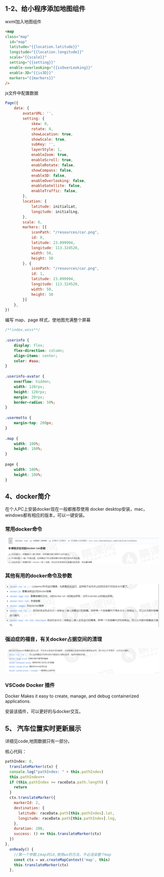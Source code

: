 ## 1-2、给小程序添加地图组件

wxml加入地图组件

```html
<map
class="map"
  id="map"
  latitude="{{location.latitude}}"
  longitude="{{location.longitude}}"
  scale="{{scale}}"
  setting="{{setting}}"
  enable-overlooking="{{isOverLooking}}"
  enable-3D="{{is3D}}"
  markers="{{markers}}" 
/>
```

js文件中配置数据

```js
Page({
    data: {
        avatarURL: '',
        setting: {
            skew: 0,
            rotate: 0,
            showLocation: true,
            showScale: true,
            subKey: '',
            layerStyle: 1,
            enableZoom: true,
            enableScroll: true,
            enableRotate: false,
            showCompass: false,
            enable3D: false,
            enableOverlooking: false,
            enableSatellite: false,
            enableTraffic: false,
        },
        location: {
            latitude: initialLat,
            longitude: initialLng,
        },
        scale: 6,
        markers: [{
            iconPath: "/resources/car.png",
            id: 0,
            latitude: 23.099994,
            longitude: 113.324520,
            width: 50,
            height: 50
        }, {
            iconPath: "/resources/car.png",
            id: 1,
            latitude: 23.099994,
            longitude: 113.324520,
            width: 50,
            height: 50
        }]
    },
})
```

编写 map、page  样式，使地图充满整个屏幕

```css
/**index.wxss**/

.userinfo {
    display: flex;
    flex-direction: column;
    align-items: center;
    color: #aaa;
}

.userinfo-avatar {
    overflow: hidden;
    width: 128rpx;
    height: 128rpx;
    margin: 20rpx;
    border-radius: 50%;
}

.usermotto {
    margin-top: 200px;
}

.map {
    width: 100%;
    height: 100%;
}

page {
    width: 100%;
    height: 100%;
}
```

## 4、docker简介

在个人PC上安装docker现在一般都推荐使用 docker desktop安装，mac，windows都有相应的版本，可以一键安装。

### 常用docker命令

![1](img/1.png)



### 其他有用的docker命令及参数

![2](img/2.png)

### 强迫症的福音，有关docker占据空间的清理

![3](img/3.png)

### VSCode Docker 插件

Docker  Makes it easy to create, manage, and debug containerized applications.

安装该插件，可以更好的与docker交互。



## 5、 汽车位置实时更新展示

详细见code,地图数据只有一部分。

核心代码：

```js
pathIndex: 0,
  translateMarker(ctx) {
  console.log("pathIndex: " + this.pathIndex)
  this.pathIndex++
  if (this.pathIndex >= raceData.path.length) {
    return
  }
  ctx.translateMarker({
    markerId: 2,
    destination: {
      latitude: raceData.path[this.pathIndex].lat,
      longitude: raceData.path[this.pathIndex].lng,
    },
    duration: 200,
    success: () => this.translateMarker(ctx)
  })
},
  onReady() {
    //第一个参数上map的id,使用wx的方法，不必渲染整个map
    const ctx = wx.createMapContext('map', this)
    this.translateMarker(ctx)
  },
```

